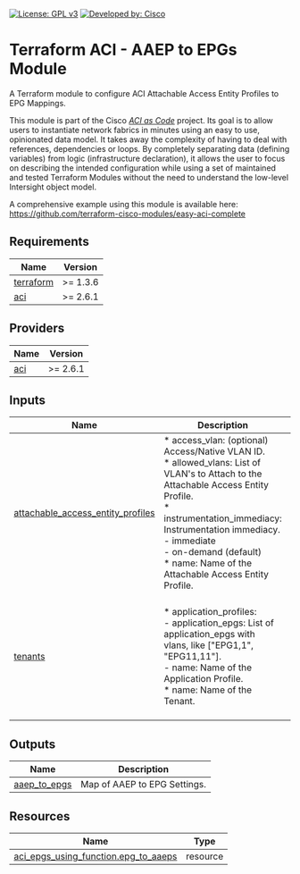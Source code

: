 <!-- BEGIN_TF_DOCS -->
[![License: GPL v3](https://img.shields.io/badge/License-GPLv3-blue.svg)](https://www.gnu.org/licenses/gpl-3.0)
[![Developed by: Cisco](https://img.shields.io/badge/Developed%20by-Cisco-blue)](https://developer.cisco.com)

# Terraform ACI - AAEP to EPGs Module

A Terraform module to configure ACI Attachable Access Entity Profiles to EPG Mappings.

This module is part of the Cisco [*ACI as Code*](https://cisco.com/go/intersightascode) project. Its goal is to allow users to instantiate network fabrics in minutes using an easy to use, opinionated data model. It takes away the complexity of having to deal with references, dependencies or loops. By completely separating data (defining variables) from logic (infrastructure declaration), it allows the user to focus on describing the intended configuration while using a set of maintained and tested Terraform Modules without the need to understand the low-level Intersight object model.

A comprehensive example using this module is available here: https://github.com/terraform-cisco-modules/easy-aci-complete

## Requirements

| Name | Version |
|------|---------|
| <a name="requirement_terraform"></a> [terraform](#requirement\_terraform) | >= 1.3.6 |
| <a name="requirement_aci"></a> [aci](#requirement\_aci) | >= 2.6.1 |
## Providers

| Name | Version |
|------|---------|
| <a name="provider_aci"></a> [aci](#provider\_aci) | >= 2.6.1 |
## Inputs

| Name | Description | Type | Default | Required |
|------|-------------|------|---------|:--------:|
| <a name="input_attachable_access_entity_profiles"></a> [attachable\_access\_entity\_profiles](#input\_attachable\_access\_entity\_profiles) | * access\_vlan: (optional) Access/Native VLAN ID.<br>* allowed\_vlans: List of VLAN's to Attach to the Attachable Access Entity Profile.<br>* instrumentation\_immediacy:  Instrumentation immediacy.<br>    - immediate <br>    - on-demand (default)<br>* name: Name of the Attachable Access Entity Profile. | <pre>list(object(<br>    {<br>      access_vlan               = optional(number, 1)<br>      allowed_vlans             = string<br>      instrumentation_immediacy = optional(string, "on-demand")<br>      name                      = string<br>    }<br>  ))</pre> | n/a | yes |
| <a name="input_tenants"></a> [tenants](#input\_tenants) | * application\_profiles:<br>  - application\_epgs: List of application\_epgs with vlans, like ["EPG1,1", "EPG11,11"].<br>  - name: Name of the Application Profile.<br>* name: Name of the Tenant. | <pre>list(object(<br>    {<br>      application_profiles = list(object(<br>        {<br>          application_epgs = list(string)<br>          name             = string<br>        }<br>      ))<br>      name = string<br>    }<br>  ))</pre> | n/a | yes |
## Outputs

| Name | Description |
|------|-------------|
| <a name="output_aaep_to_epgs"></a> [aaep\_to\_epgs](#output\_aaep\_to\_epgs) | Map of AAEP to EPG Settings. |
## Resources

| Name | Type |
|------|------|
| [aci_epgs_using_function.epg_to_aaeps](https://registry.terraform.io/providers/ciscodevnet/aci/latest/docs/resources/epgs_using_function) | resource |
<!-- END_TF_DOCS -->